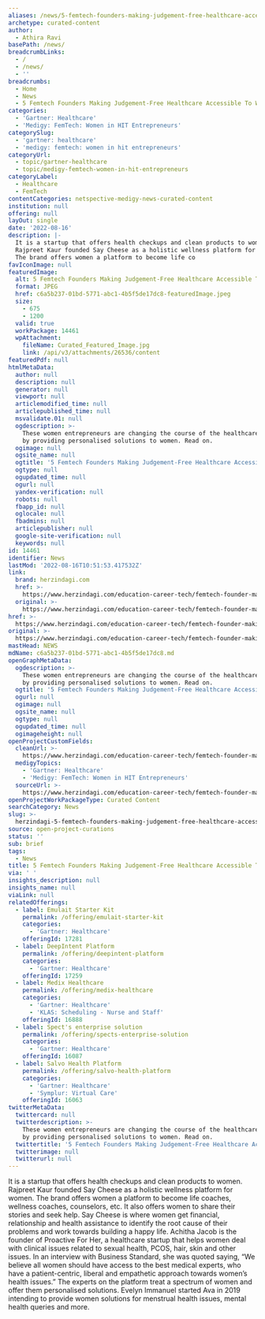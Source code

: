 ```yaml
---
aliases: /news/5-femtech-founders-making-judgement-free-healthcare-accessible-to-women
archetype: curated-content
author:
  - Athira Ravi
basePath: /news/
breadcrumbLinks:
  - /
  - /news/
  - ''
breadcrumbs:
  - Home
  - News
  - 5 Femtech Founders Making Judgement-Free Healthcare Accessible To Women
categories:
  - 'Gartner: Healthcare'
  - 'Medigy: FemTech: Women in HIT Entrepreneurs'
categorySlug:
  - 'gartner: healthcare'
  - 'medigy: femtech: women in hit entrepreneurs'
categoryUrl:
  - topic/gartner-healthcare
  - topic/medigy-femtech-women-in-hit-entrepreneurs
categoryLabel:
  - Healthcare
  - FemTech
contentCategories: netspective-medigy-news-curated-content
institution: null
offering: null
layOut: single
date: '2022-08-16'
description: |-
  It is a startup that offers health checkups and clean products to women.
  Rajpreet Kaur founded Say Cheese as a holistic wellness platform for women.
  The brand offers women a platform to become life co
favIconImage: null
featuredImage:
  alt: 5 Femtech Founders Making Judgement-Free Healthcare Accessible To Women
  format: JPEG
  href: c6a5b237-01bd-5771-abc1-4b5f5de17dc8-featuredImage.jpeg
  size:
    - 675
    - 1200
  valid: true
  workPackage: 14461
  wpAttachment:
    fileName: Curated_Featured_Image.jpg
    link: /api/v3/attachments/26536/content
featuredPdf: null
htmlMetaData:
  author: null
  description: null
  generator: null
  viewport: null
  articlemodified_time: null
  articlepublished_time: null
  msvalidate.01: null
  ogdescription: >-
    These women entrepreneurs are changing the course of the healthcare industry
    by providing personalised solutions to women. Read on.
  ogimage: null
  ogsite_name: null
  ogtitle: '5 Femtech Founders Making Judgement-Free Healthcare Accessible To Women '
  ogtype: null
  ogupdated_time: null
  ogurl: null
  yandex-verification: null
  robots: null
  fbapp_id: null
  oglocale: null
  fbadmins: null
  articlepublisher: null
  google-site-verification: null
  keywords: null
id: 14461
identifier: News
lastMod: '2022-08-16T10:51:53.417532Z'
link:
  brand: herzindagi.com
  href: >-
    https://www.herzindagi.com/education-career-tech/femtech-founder-making-healthcare-accessible-to-women-without-judgements-article-205242
  original: >-
    https://www.herzindagi.com/education-career-tech/femtech-founder-making-healthcare-accessible-to-women-without-judgements-article-205242
href: >-
  https://www.herzindagi.com/education-career-tech/femtech-founder-making-healthcare-accessible-to-women-without-judgements-article-205242
original: >-
  https://www.herzindagi.com/education-career-tech/femtech-founder-making-healthcare-accessible-to-women-without-judgements-article-205242
mastHead: NEWS
mdName: c6a5b237-01bd-5771-abc1-4b5f5de17dc8.md
openGraphMetaData:
  ogdescription: >-
    These women entrepreneurs are changing the course of the healthcare industry
    by providing personalised solutions to women. Read on.
  ogtitle: '5 Femtech Founders Making Judgement-Free Healthcare Accessible To Women '
  ogurl: null
  ogimage: null
  ogsite_name: null
  ogtype: null
  ogupdated_time: null
  ogimageheight: null
openProjectCustomFields:
  cleanUrl: >-
    https://www.herzindagi.com/education-career-tech/femtech-founder-making-healthcare-accessible-to-women-without-judgements-article-205242
  medigyTopics:
    - 'Gartner: Healthcare'
    - 'Medigy: FemTech: Women in HIT Entrepreneurs'
  sourceUrl: >-
    https://www.herzindagi.com/education-career-tech/femtech-founder-making-healthcare-accessible-to-women-without-judgements-article-205242
openProjectWorkPackageType: Curated Content
searchCategory: News
slug: >-
  herzindagi-5-femtech-founders-making-judgement-free-healthcare-accessible-to-women
source: open-project-curations
status: ''
sub: brief
tags:
  - News
title: 5 Femtech Founders Making Judgement-Free Healthcare Accessible To Women
via: ' '
insights_description: null
insights_name: null
viaLink: null
relatedOfferings:
  - label: Emulait Starter Kit
    permalink: /offering/emulait-starter-kit
    categories:
      - 'Gartner: Healthcare'
    offeringId: 17281
  - label: DeepIntent Platform
    permalink: /offering/deepintent-platform
    categories:
      - 'Gartner: Healthcare'
    offeringId: 17259
  - label: Medix Healthcare
    permalink: /offering/medix-healthcare
    categories:
      - 'Gartner: Healthcare'
      - 'KLAS: Scheduling - Nurse and Staff'
    offeringId: 16888
  - label: Spect's enterprise solution
    permalink: /offering/spects-enterprise-solution
    categories:
      - 'Gartner: Healthcare'
    offeringId: 16087
  - label: Salvo Health Platform
    permalink: /offering/salvo-health-platform
    categories:
      - 'Gartner: Healthcare'
      - 'Symplur: Virtual Care'
    offeringId: 16063
twitterMetaData:
  twittercard: null
  twitterdescription: >-
    These women entrepreneurs are changing the course of the healthcare industry
    by providing personalised solutions to women. Read on.
  twittertitle: '5 Femtech Founders Making Judgement-Free Healthcare Accessible To Women '
  twitterimage: null
  twitterurl: null
---
```

<p>It is a startup that offers health checkups and clean products to women.
Rajpreet Kaur founded Say Cheese as a holistic wellness platform for women.
The brand offers women a platform to become life coaches, wellness coaches, counselors, etc.
It also offers women to share their stories and seek help.
Say Cheese is where women get financial, relationship and health assistance to identify the root cause of their problems and work towards building a happy life. Achitha Jacob is the founder of Proactive For Her, a healthcare startup that helps women deal with clinical issues related to sexual health, PCOS, hair, skin and other issues.
In an interview with Business Standard, she was quoted saying, “We believe all women should have access to the best medical experts, who have a patient-centric, liberal and empathetic approach towards women’s health issues.”
The experts on the platform treat a spectrum of women and offer them personalised solutions.
Evelyn Immanuel started Ava in 2019 intending to provide women solutions for menstrual health issues, mental health queries and more.</p>